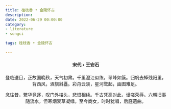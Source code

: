```yaml
---
title: 桂枝香 • 金陵怀古
description:
date: 2022-06-29 00:00:00
category:
- literature
- songci

tags: 桂枝香 • 金陵怀古

---
```


<div id="poem-author">
    宋代 • 王安石
</div>
<div id="poem-body">
<p class="poem-paragraph">登临送目，正故国晚秋，天气初肃。千里澄江似练，翠峰如簇。归帆去棹残阳里，背西风，酒旗斜矗。彩舟云淡，星河鹭起，画图难足。</p>
<p class="poem-paragraph">念往昔，繁华竞逐，叹门外楼头，悲恨相续。千古凭高对此，谩嗟荣辱。六朝旧事随流水，但寒烟衰草凝绿。至今商女，时时犹唱，后庭遗曲。</p>

</div>

<style>

#poem-author {
    width: 100%;
    text-align: center;
    margin: 20px 0;
    font-weight: bold;
}
#poem-body {
    width: 100%;
    text-align: center;
}
.poem-paragraph {
    font-family: "仿宋"
}

</style>